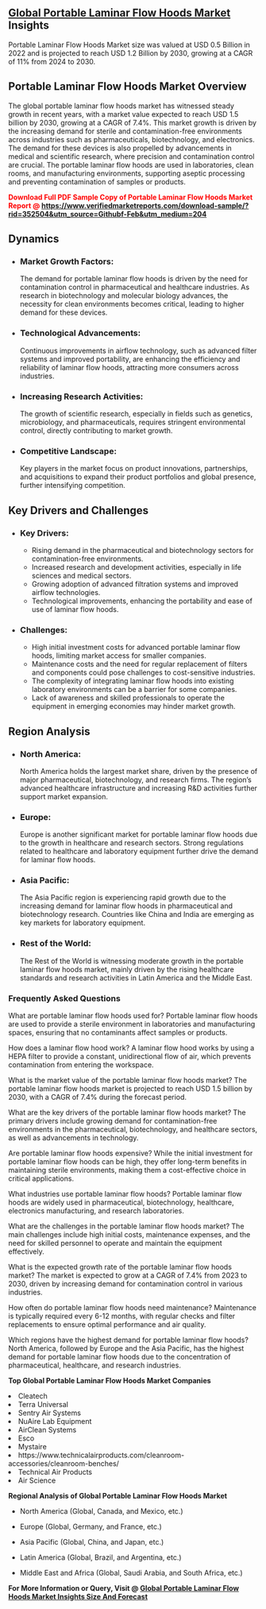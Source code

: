 <h2><a href="https://www.verifiedmarketreports.com/download-sample/?rid=352504&amp;utm_source=Githubf&amp;utm_medium=204" target="_blank">Global Portable Laminar Flow Hoods Market</a> Insights</h2><p>Portable Laminar Flow Hoods Market size was valued at USD 0.5 Billion in 2022 and is projected to reach USD 1.2 Billion by 2030, growing at a CAGR of 11% from 2024 to 2030.</p><p> <h2>Portable Laminar Flow Hoods Market Overview</h2> <p>The global portable laminar flow hoods market has witnessed steady growth in recent years, with a market value expected to reach USD 1.5 billion by 2030, growing at a CAGR of 7.4%. This market growth is driven by the increasing demand for sterile and contamination-free environments across industries such as pharmaceuticals, biotechnology, and electronics. The demand for these devices is also propelled by advancements in medical and scientific research, where precision and contamination control are crucial. The portable laminar flow hoods are used in laboratories, clean rooms, and manufacturing environments, supporting aseptic processing and preventing contamination of samples or products.</p> <p><b><p><span class=""><span style="color: #ff0000;"><strong>Download Full PDF Sample Copy of Portable Laminar Flow Hoods Market Report</strong> @ </span><a href="https://www.verifiedmarketreports.com/download-sample/?rid=352504&amp;utm_source=Githubf-Feb&amp;utm_medium=204" target="_blank">https://www.verifiedmarketreports.com/download-sample/?rid=352504&amp;utm_source=Githubf-Feb&amp;utm_medium=204</a></span></p></b></p> <h2>Dynamics</h2> <ul> <li><h3>Market Growth Factors:</h3> The demand for portable laminar flow hoods is driven by the need for contamination control in pharmaceutical and healthcare industries. As research in biotechnology and molecular biology advances, the necessity for clean environments becomes critical, leading to higher demand for these devices. </li> <li><h3>Technological Advancements:</h3> Continuous improvements in airflow technology, such as advanced filter systems and improved portability, are enhancing the efficiency and reliability of laminar flow hoods, attracting more consumers across industries. </li> <li><h3>Increasing Research Activities:</h3> The growth of scientific research, especially in fields such as genetics, microbiology, and pharmaceuticals, requires stringent environmental control, directly contributing to market growth. </li> <li><h3>Competitive Landscape:</h3> Key players in the market focus on product innovations, partnerships, and acquisitions to expand their product portfolios and global presence, further intensifying competition. </li> </ul> <h2>Key Drivers and Challenges</h2> <ul> <li><h3>Key Drivers:</h3> <ul> <li>Rising demand in the pharmaceutical and biotechnology sectors for contamination-free environments.</li> <li>Increased research and development activities, especially in life sciences and medical sectors.</li> <li>Growing adoption of advanced filtration systems and improved airflow technologies.</li> <li>Technological improvements, enhancing the portability and ease of use of laminar flow hoods.</li> </ul> </li> <li><h3>Challenges:</h3> <ul> <li>High initial investment costs for advanced portable laminar flow hoods, limiting market access for smaller companies.</li> <li>Maintenance costs and the need for regular replacement of filters and components could pose challenges to cost-sensitive industries.</li> <li>The complexity of integrating laminar flow hoods into existing laboratory environments can be a barrier for some companies.</li> <li>Lack of awareness and skilled professionals to operate the equipment in emerging economies may hinder market growth.</li> </ul> </li> </ul> <h2>Region Analysis</h2> <ul> <li><h3>North America:</h3> North America holds the largest market share, driven by the presence of major pharmaceutical, biotechnology, and research firms. The region’s advanced healthcare infrastructure and increasing R&D activities further support market expansion. </li> <li><h3>Europe:</h3> Europe is another significant market for portable laminar flow hoods due to the growth in healthcare and research sectors. Strong regulations related to healthcare and laboratory equipment further drive the demand for laminar flow hoods. </li> <li><h3>Asia Pacific:</h3> The Asia Pacific region is experiencing rapid growth due to the increasing demand for laminar flow hoods in pharmaceutical and biotechnology research. Countries like China and India are emerging as key markets for laboratory equipment. </li> <li><h3>Rest of the World:</h3> The Rest of the World is witnessing moderate growth in the portable laminar flow hoods market, mainly driven by the rising healthcare standards and research activities in Latin America and the Middle East. </li> </ul> <h3>Frequently Asked Questions</h3> <p>What are portable laminar flow hoods used for? Portable laminar flow hoods are used to provide a sterile environment in laboratories and manufacturing spaces, ensuring that no contaminants affect samples or products.</p> <p>How does a laminar flow hood work? A laminar flow hood works by using a HEPA filter to provide a constant, unidirectional flow of air, which prevents contamination from entering the workspace.</p> <p>What is the market value of the portable laminar flow hoods market? The portable laminar flow hoods market is projected to reach USD 1.5 billion by 2030, with a CAGR of 7.4% during the forecast period.</p> <p>What are the key drivers of the portable laminar flow hoods market? The primary drivers include growing demand for contamination-free environments in the pharmaceutical, biotechnology, and healthcare sectors, as well as advancements in technology.</p> <p>Are portable laminar flow hoods expensive? While the initial investment for portable laminar flow hoods can be high, they offer long-term benefits in maintaining sterile environments, making them a cost-effective choice in critical applications.</p> <p>What industries use portable laminar flow hoods? Portable laminar flow hoods are widely used in pharmaceutical, biotechnology, healthcare, electronics manufacturing, and research laboratories.</p> <p>What are the challenges in the portable laminar flow hoods market? The main challenges include high initial costs, maintenance expenses, and the need for skilled personnel to operate and maintain the equipment effectively.</p> <p>What is the expected growth rate of the portable laminar flow hoods market? The market is expected to grow at a CAGR of 7.4% from 2023 to 2030, driven by increasing demand for contamination control in various industries.</p> <p>How often do portable laminar flow hoods need maintenance? Maintenance is typically required every 6-12 months, with regular checks and filter replacements to ensure optimal performance and air quality.</p> <p>Which regions have the highest demand for portable laminar flow hoods? North America, followed by Europe and the Asia Pacific, has the highest demand for portable laminar flow hoods due to the concentration of pharmaceutical, healthcare, and research industries.</p> </p><p><strong>Top Global Portable Laminar Flow Hoods Market Companies</strong></p><div data-test-id=""><p><li>Cleatech</li><li> Terra Universal</li><li> Sentry Air Systems</li><li> NuAire Lab Equipment</li><li> AirClean Systems</li><li> Esco</li><li> Mystaire</li><li> https://www.technicalairproducts.com/cleanroom-accessories/cleanroom-benches/</li><li> Technical Air Products</li><li> Air Science</li></p><div><strong>Regional Analysis of&nbsp;Global Portable Laminar Flow Hoods Market</strong></div><ul><li dir="ltr"><p dir="ltr">North America&nbsp;(Global, Canada, and Mexico, etc.)</p></li><li dir="ltr"><p dir="ltr">Europe (Global, Germany, and France, etc.)</p></li><li dir="ltr"><p dir="ltr">Asia Pacific&nbsp;(Global, China, and Japan, etc.)</p></li><li dir="ltr"><p dir="ltr">Latin America&nbsp;(Global, Brazil, and Argentina, etc.)</p></li><li dir="ltr">Middle East and Africa&nbsp;(Global, Saudi Arabia, and South Africa, etc.)</li></ul><p><strong>For More Information or Query, Visit @&nbsp;</strong><strong><a href="https://www.verifiedmarketreports.com/product/portable-laminar-flow-hoods-market/?utm_source=Githubf&amp;utm_medium=204" target="_blank">Global Portable Laminar Flow Hoods Market Insights Size And Forecast</a></strong></p></div>

